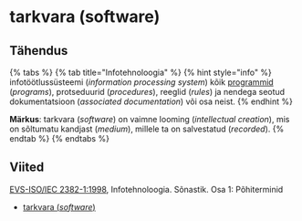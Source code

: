 # tarkvara \(software\)

## Tähendus

{% tabs %}
{% tab title="Infotehnoloogia" %}
{% hint style="info" %}
 infotöötlussüsteemi \(_information processing system_\) kõik [programmid](programm-program.md) \(_programs_\), protseduurid \(_procedures_\), reeglid \(_rules_\) ja nendega seotud dokumentatsioon \(_associated documentation_\) või osa neist.
{% endhint %}

**Märkus**: tarkvara \(_software_\) on vaimne looming \(_intellectual creation_\), mis on sõltumatu kandjast \(_medium_\), millele ta on salvestatud \(_recorded_\).
{% endtab %}
{% endtabs %}

## Viited

[EVS-ISO/IEC 2382-1:1998](https://www.evs.ee/et/evs-iso-iec-2382-1-1998), Infotehnoloogia. Sõnastik. Osa 1: Põhiterminid

* [tarkvara \(_software_\)](https://www.eki.ee/dict/its/index.cgi?Q=D05E423E-6C03-1014-88DC-FC5F0DBED45A&F=GUID&C01=1&C02=0&C10=1)



